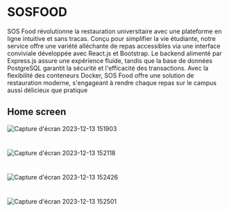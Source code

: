 #  SOSFOOD
SOS Food révolutionne la restauration universitaire avec une plateforme en ligne intuitive et sans tracas. Conçu pour simplifier la vie étudiante, notre service offre une variété alléchante de repas accessibles via une interface conviviale développée avec React.js et Bootstrap. Le backend alimenté par Express.js assure une expérience fluide, tandis que la base de données PostgreSQL garantit la sécurité et l'efficacité des transactions. Avec la flexibilité des conteneurs Docker, SOS Food offre une solution de restauration moderne, s'engageant à rendre chaque repas sur le campus aussi délicieux que pratique
## Home screen
![Capture d'écran 2023-12-13 151903](https://github.com/MontassarTayachi/SOOSFOOD/assets/132301258/8b00c547-fba3-4daf-ba5c-fbe419c4881b)
#
![Capture d'écran 2023-12-13 152118](https://github.com/MontassarTayachi/SOOSFOOD/assets/132301258/71489757-6f9f-4aca-a5dd-d3719f4c2b92)
#
![Capture d'écran 2023-12-13 152426](https://github.com/MontassarTayachi/SOOSFOOD/assets/132301258/cb8db977-4f30-4116-92a2-e691f58ad4ba)
#
![Capture d'écran 2023-12-13 152501](https://github.com/MontassarTayachi/SOOSFOOD/assets/132301258/d61f888d-f20a-4cbc-a99e-cde0e8df80fc)
